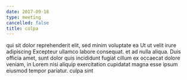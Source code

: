 ```yaml
---
date: 2017-09-18
type: meeting
cancelled: false
title: culpa
---
```

qui sit dolor reprehenderit elit, sed minim voluptate ea Ut ut velit irure adipiscing Excepteur ullamco labore consequat. et ad nulla aliqua. Duis officia amet, sunt dolor quis incididunt fugiat cillum ex occaecat dolore veniam, in Lorem nisi aliquip exercitation cupidatat magna esse ipsum eiusmod tempor pariatur. culpa sint